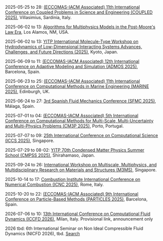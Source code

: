 2025-05-25 to 28: [(ECCOMAS-IACM Associated) 11th International Conference on Coupled Problems in Science and Engineering (COUPLED 2025)](https://coupled2025.cimne.com/), Villasimius, Sardinia, Italy.

2025-06-02 to 13: [Algorithms for Multiphysics Models in the Post-Moore's Law Era](https://sites.google.com/msu.edu/modeling-beyond-moore/), Los Alamos, NM, USA.

2025-06-02 to 13: [YITP International Molecule-Type Workshop on Hydrodynamics of Low-Dimensional Interacting Systems Advances, Challenges, and Future Directions (2025)](https://www.yukawa.kyoto-u.ac.jp/seminar/s53402?lang=en-GB), Kyoto, Japan.

2025-06-09 to 11: [(ECCOMAS-IACM Associated) 12th International Conference on Adaptive Modeling and Simulation (ADMOS 2025)](https://admos2025.cimne.com/), Barcelona, Spain.

2025-06-23 to 25: [(ECCOMAS-IACM Associated) 11th International Conference on Computational Methods in Marine Engineering (MARINE 2025)](https://marine2025.cimne.com/), Edinburgh, UK.

2025-06-24 to 27: [3rd Spanish Fluid Mechanics Conference (SFMC 2025)](https://sfmc25.uma.es/), Málaga, Spain.

2025-07-01 to 04: [(ECCOMAS-IACM Associated) 5th International Conference on Computational Methods for Multi-Scale, Multi-Uncertainty and Multi-Physics Problems (CM3P 2025)](https://cm3p.org/), Porto, Portugal.

2025-07-07 to 09: [25th International Conference on Computational Science (ICCS 2025)](https://iccs-meeting.org/iccs2025/), Singapore.

2025-07-29 to 08-02: [YITP 70th Condensed Matter Physics Summer School (CMPSS 2025)](https://www.yukawa.kyoto-u.ac.jp/seminar/s53460?lang=en-GB), Shirahamaso, Japan.

2025-09-24 to 26: [International Workshop on Multiscale, Multiphysics, and Multidisciplinary Research on Materials and Structures (M3MS)](https://m3ms.org), Singapore.

2025-10-14 to 17: [Combustion Institute International Conference on Numerical Combustion (ICNC 2025)](https://www.icnc2025.com/), Rome, Italy.

2025-10-20 to 22: [(ECCOMAS-IACM Associated) 9th International Conference on Particle-Based Methods (PARTICLES 2025)](https://particles2025.cimne.com/), Barcelona, Spain.

2026-07-06 to 10: [13th International Conference on Computational Fluid Dynamics (ICCFD 2026)](https://www.linkedin.com/posts/alberto-guardone-269a416b_yesterday-we-successfully-wrapped-up-the-activity-7220407354540883968-jRwn), Milan, Italy. Provisional link, announcement only

2026 tbd: 6th International Seminar on Non Ideal Compressible Fluid Dynamics (NICFD 2026), tbd. [Search](https://www.google.com/search?q=6th+International+seminar+on+Non+Ideal+Compressible+Fluid+Dynamics+nicfd+2026)

